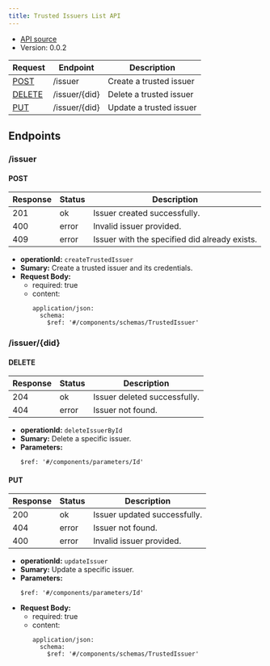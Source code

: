 ```yaml
---
title: Trusted Issuers List API
---
```


- [API source](https://github.com/FIWARE/trusted-issuers-list/blob/0.0.2/api/trusted-issuers-list.yaml)
- Version: 0.0.2

| Request | Endpoint | Description |
| ------- | -------- | ----------- |
| [POST](#post) | /issuer | Create a trusted issuer |
| [DELETE](#delete) | /issuer/{did} | Delete a trusted issuer |
| [PUT](#put) | /issuer/{did} | Update a trusted issuer |

## Endpoints

### /issuer

#### POST

| Response | Status | Description |
| -------- | ------ | ----------- |
| 201 | ok | Issuer created successfully. |
| 400 | error | Invalid issuer provided. |
| 409 | error | Issuer with the specified did already exists. |

- **operationId:** `createTrustedIssuer`
- **Sumary:** Create a trusted issuer and its credentials.
- **Request Body:** 
    - required: true
    - content:
        ```
        application/json:
          schema:
            $ref: '#/components/schemas/TrustedIssuer'
        ```

### /issuer/{did}

#### DELETE

| Response | Status | Description |
| -------- | ------ | ----------- |
| 204 | ok | Issuer deleted successfully. |
| 404 | error | Issuer not found. |

- **operationId:** `deleteIssuerById`
- **Sumary:** Delete a specific issuer.
- **Parameters:**
    ```
    $ref: '#/components/parameters/Id'
    ```

#### PUT

| Response | Status | Description |
| -------- | ------ | ----------- |
| 200 | ok | Issuer updated successfully. |
| 404 | error | Issuer not found. |
| 400 | error | Invalid issuer provided. |

- **operationId:** `updateIssuer`
- **Sumary:** Update a specific issuer.
- **Parameters:**
    ```
    $ref: '#/components/parameters/Id'
    ```
- **Request Body:**
    - required: true
    - content:
        ```
        application/json:
          schema:
            $ref: '#/components/schemas/TrustedIssuer'
        ```